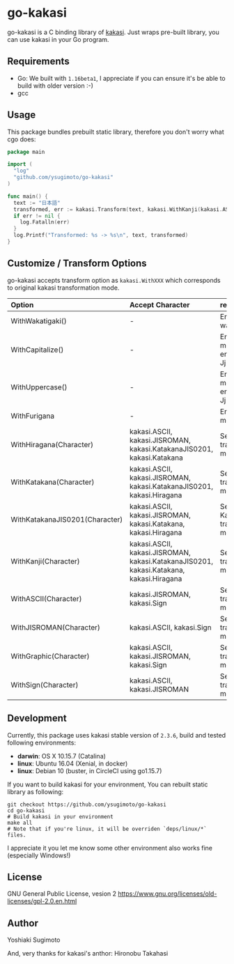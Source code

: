 # go-kakasi

go-kakasi is a C binding library of [kakasi](http://kakasi.namazu.org/index.html.ja).
Just wraps pre-built library, you can use kakasi in your Go program.

## Requirements

- Go: We built with `1.16beta1`, I appreciate if you can ensure it's be able to build with older version :-)
- gcc

## Usage

This package bundles prebuilt static library, therefore you don't worry what cgo does:

```Go
package main

import (
  "log"
  "github.com/ysugimoto/go-kakasi"
)

func main() {
  text := "日本語"
  transformed, err := kakasi.Transform(text, kakasi.WithKanji(kakasi.ASCII))
  if err != nil {
    log.Fatalln(err)
  }
  log.Printf("Transformed: %s -> %s\n", text, transformed)
}
```

## Customize / Transform Options

go-kakasi accepts transform option as `kakasi.WithXXX` which corresponds to original kakasi transformation mode.

| Option                         | Accept Character                                                                        | remarks                                                 |
| :----------------------------- | :-------------------------------------------------------------------------------------- | :------------------------------------------------------ |
| WithWakatigaki()               | -                                                                                       | Enable wakatigaki mode                                  |
| WithCapitalize()               | -                                                                                       | Enable Capitalize mode, only enables -Ja or -Jj option) |
| WithUppercase()                | -                                                                                       | Enable Upcase mode, only enables -Ja or -Jj option)     |
| WithFurigana                   | -                                                                                       | Enable Furigana mode.                                   |
| WithHiragana(Character)        | kakasi.ASCII, kakasi.JISROMAN, kakasi.KatakanaJIS0201, kakasi.Katakana                  | Set Hiragana transformation mode.                       |
| WithKatakana(Character)        | kakasi.ASCII, kakasi.JISROMAN, kakasi.KatakanaJIS0201, kakasi.Hiragana                  | Set Katakana transformation mode.                       |
| WithKatakanaJIS0201(Character) | kakasi.ASCII, kakasi.JISROMAN, kakasi.Katakana, kakasi.Hiragana                         | Set KatakanaJIS0201 transformation mode.                |
| WithKanji(Character)           | kakasi.ASCII, kakasi.JISROMAN, kakasi.KatakanaJIS0201, kakasi.Katakana, kakasi.Hiragana | Set Kanji transformation mode.                          |
| WithASCII(Character)           | kakasi.JISROMAN, kakasi.Sign                                                            | Set ASCII transformation mode.                          |
| WithJISROMAN(Character)        | kakasi.ASCII, kakasi.Sign                                                               | Set JISROMAN transformation mode.                       |
| WithGraphic(Character)         | kakasi.ASCII, kakasi.JISROMAN, kakasi.Sign                                              | Set Graphic transformation mode.                        |
| WithSign(Character)            | kakasi.ASCII, kakasi.JISROMAN                                                           | Set Sign transformation mode.                           |

## Development

Currently, this package uses kakasi stable version of `2.3.6`, build and tested following environments:

- **darwin**: OS X 10.15.7 (Catalina)
- **linux**: Ubuntu 16.04 (Xenial, in docker)
- **linux**: Debian 10 (buster, in CircleCI using go1.15.7)

If you want to build kakasi for your environment, You can rebuilt static library as following:

```shell
git checkout https://github.com/ysugimoto/go-kakasi
cd go-kakasi
# Build kakasi in your environment
make all
# Note that if you're linux, it will be overriden `deps/linux/*` files.
```

I appreciate it you let me know some other environment also works fine (especially Windows!)

## License

GNU General Public License, vesion 2
https://www.gnu.org/licenses/old-licenses/gpl-2.0.en.html

## Author

Yoshiaki Sugimoto

And, very thanks for kakasi's anthor: Hironobu Takahasi
